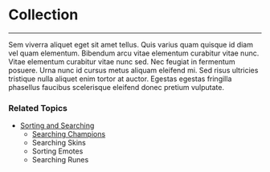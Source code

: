 # Collection
<hr>
Sem viverra aliquet eget sit amet tellus. Quis varius quam quisque id diam vel quam elementum. Bibendum arcu vitae elementum curabitur vitae nunc. Vitae elementum curabitur vitae nunc sed. Nec feugiat in fermentum posuere. Urna nunc id cursus metus aliquam eleifend mi. Sed risus ultricies tristique nulla aliquet enim tortor at auctor. Egestas egestas fringilla phasellus faucibus scelerisque eleifend donec pretium vulputate.

### Related Topics
- [Sorting and Searching](sorting_and_searching.md)
  - [Searching Champions](searching_champions.md)
  - Searching Skins
  - Sorting Emotes
  - Searching Runes

